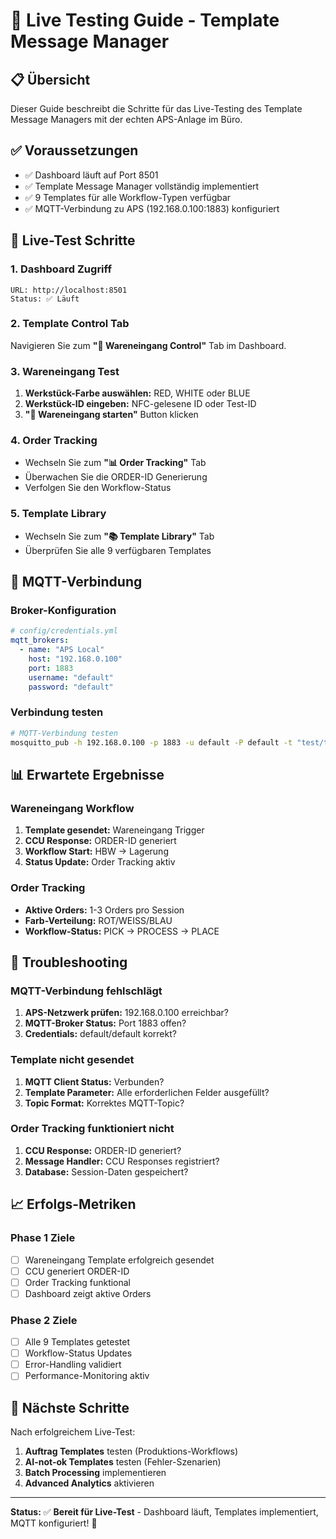 # 🚀 Live Testing Guide - Template Message Manager

## 📋 Übersicht

Dieser Guide beschreibt die Schritte für das Live-Testing des Template Message Managers mit der echten APS-Anlage im Büro.

## ✅ Voraussetzungen

- ✅ Dashboard läuft auf Port 8501
- ✅ Template Message Manager vollständig implementiert
- ✅ 9 Templates für alle Workflow-Typen verfügbar
- ✅ MQTT-Verbindung zu APS (192.168.0.100:1883) konfiguriert

## 🎯 Live-Test Schritte

### 1. Dashboard Zugriff
```
URL: http://localhost:8501
Status: ✅ Läuft
```

### 2. Template Control Tab
Navigieren Sie zum **"🚀 Wareneingang Control"** Tab im Dashboard.

### 3. Wareneingang Test
1. **Werkstück-Farbe auswählen:** RED, WHITE oder BLUE
2. **Werkstück-ID eingeben:** NFC-gelesene ID oder Test-ID
3. **"🚀 Wareneingang starten"** Button klicken

### 4. Order Tracking
- Wechseln Sie zum **"📊 Order Tracking"** Tab
- Überwachen Sie die ORDER-ID Generierung
- Verfolgen Sie den Workflow-Status

### 5. Template Library
- Wechseln Sie zum **"📚 Template Library"** Tab
- Überprüfen Sie alle 9 verfügbaren Templates

## 🔧 MQTT-Verbindung

### Broker-Konfiguration
```yaml
# config/credentials.yml
mqtt_brokers:
  - name: "APS Local"
    host: "192.168.0.100"
    port: 1883
    username: "default"
    password: "default"
```

### Verbindung testen
```bash
# MQTT-Verbindung testen
mosquitto_pub -h 192.168.0.100 -p 1883 -u default -P default -t "test/topic" -m "test"
```

## 📊 Erwartete Ergebnisse

### Wareneingang Workflow
1. **Template gesendet:** Wareneingang Trigger
2. **CCU Response:** ORDER-ID generiert
3. **Workflow Start:** HBW → Lagerung
4. **Status Update:** Order Tracking aktiv

### Order Tracking
- **Aktive Orders:** 1-3 Orders pro Session
- **Farb-Verteilung:** ROT/WEISS/BLAU
- **Workflow-Status:** PICK → PROCESS → PLACE

## 🚨 Troubleshooting

### MQTT-Verbindung fehlschlägt
1. **APS-Netzwerk prüfen:** 192.168.0.100 erreichbar?
2. **MQTT-Broker Status:** Port 1883 offen?
3. **Credentials:** default/default korrekt?

### Template nicht gesendet
1. **MQTT Client Status:** Verbunden?
2. **Template Parameter:** Alle erforderlichen Felder ausgefüllt?
3. **Topic Format:** Korrektes MQTT-Topic?

### Order Tracking funktioniert nicht
1. **CCU Response:** ORDER-ID generiert?
2. **Message Handler:** CCU Responses registriert?
3. **Database:** Session-Daten gespeichert?

## 📈 Erfolgs-Metriken

### Phase 1 Ziele
- [ ] Wareneingang Template erfolgreich gesendet
- [ ] CCU generiert ORDER-ID
- [ ] Order Tracking funktional
- [ ] Dashboard zeigt aktive Orders

### Phase 2 Ziele
- [ ] Alle 9 Templates getestet
- [ ] Workflow-Status Updates
- [ ] Error-Handling validiert
- [ ] Performance-Monitoring aktiv

## 🔗 Nächste Schritte

Nach erfolgreichem Live-Test:
1. **Auftrag Templates** testen (Produktions-Workflows)
2. **AI-not-ok Templates** testen (Fehler-Szenarien)
3. **Batch Processing** implementieren
4. **Advanced Analytics** aktivieren

---

**Status:** ✅ **Bereit für Live-Test** - Dashboard läuft, Templates implementiert, MQTT konfiguriert! 🚀
